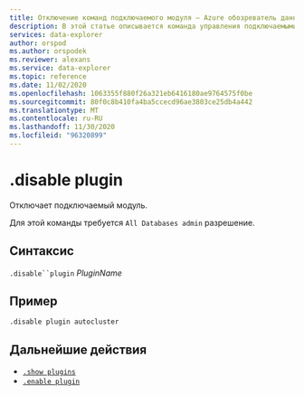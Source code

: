 ```yaml
---
title: Отключение команд подключаемого модуля — Azure обозреватель данных
description: В этой статье описывается команда управления подключаемыми модулями. Отключите подключаемый модуль в обозреватель данных Azure.
services: data-explorer
author: orspod
ms.author: orspodek
ms.reviewer: alexans
ms.service: data-explorer
ms.topic: reference
ms.date: 11/02/2020
ms.openlocfilehash: 1063355f880f26a321eb6416180ae9764575f0be
ms.sourcegitcommit: 80f0c8b410fa4ba5ccecd96ae3803ce25db4a442
ms.translationtype: MT
ms.contentlocale: ru-RU
ms.lasthandoff: 11/30/2020
ms.locfileid: "96320899"
---
```

# <a name="disable-plugin"></a>.disable plugin

Отключает подключаемый модуль.

Для этой команды требуется `All Databases admin` разрешение.

## <a name="syntax"></a>Синтаксис

`.disable``plugin` *PluginName*

## <a name="example"></a>Пример
 
<!-- csl -->
```kusto
.disable plugin autocluster
``` 

## <a name="next-steps"></a>Дальнейшие действия

* [`.show plugins`](show-plugins.md)
* [`.enable plugin`](enable-plugin.md)

